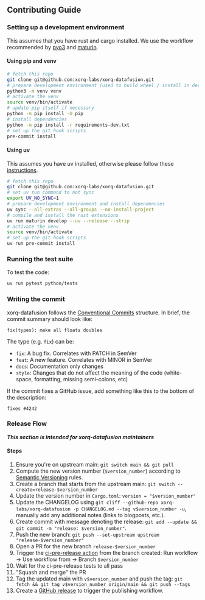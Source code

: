 ## Contributing Guide

### Setting up a development environment

This assumes that you have rust and cargo installed. We use the workflow recommended by [pyo3](https://github.com/PyO3/pyo3) and [maturin](https://github.com/PyO3/maturin).

#### Using pip and venv

```bash
# fetch this repo
git clone git@github.com:xorq-labs/xorq-datafusion.git
# prepare development environment (used to build wheel / install in development)
python3 -m venv venv
# activate the venv
source venv/bin/activate
# update pip itself if necessary
python -m pip install -U pip
# install dependencies 
python -m pip install -r requirements-dev.txt
# set up the git hook scripts
pre-commit install
```

#### Using uv

This assumes you have uv installed, otherwise please follow these [instructions](https://docs.astral.sh/uv/getting-started/installation/).

```bash
# fetch this repo
git clone git@github.com:xorq-labs/xorq-datafusion.git
# set uv run command to not sync 
export UV_NO_SYNC=1
# prepare development environment and install dependencies
uv sync --all-extras --all-groups --no-install-project
# compile and install the rust extensions
uv run maturin develop --uv --release --strip
# activate the venv
source venv/bin/activate
# set up the git hook scripts
uv run pre-commit install
```

### Running the test suite

To test the code:
```bash
uv run pytest python/tests 
```

### Writing the commit

xorq-datafusion follows the [Conventional Commits](https://www.conventionalcommits.org/) structure.
In brief, the commit summary should look like:

    fix(types): make all floats doubles

The type (e.g. `fix`) can be:

- `fix`: A bug fix. Correlates with PATCH in SemVer
- `feat`: A new feature. Correlates with MINOR in SemVer
- `docs`: Documentation only changes
- `style`: Changes that do not affect the meaning of the code (white-space, formatting, missing semi-colons, etc)

If the commit fixes a GitHub issue, add something like this to the bottom of the description:

    fixes #4242


### Release Flow
***This section is intended for xorq-datafusion maintainers***

#### Steps
1. Ensure you're on upstream main: `git switch main && git pull`
2. Compute the new version number (`$version_number`) according to [Semantic Versioning](https://semver.org/) rules.
3. Create a branch that starts from the upstream main: `git switch --create=release-$version_number`
4. Update the version number in `Cargo.toml`: `version = "$version_number"`
5. Update the CHANGELOG using `git cliff --github-repo xorq-labs/xorq-datafusion -p CHANGELOG.md --tag v$version_number -u`, manually add any additional notes (links to blogposts, etc.).
6. Create commit with message denoting the release: `git add --update && git commit -m "release: $version_number"`.
7. Push the new branch: `git push --set-upstream upstream "release-$version_number"`
8. Open a PR for the new branch `release-$version_number`
9. Trigger the [ci-pre-release action](https://github.com/xorq-labs/xorq-datafusion/actions/workflows/ci-pre-release.yml) from the branch created: Run workflow -> Use workflow from -> Branch `$version_number`
10. Wait for the ci-pre-release tests to all pass
11. "Squash and merge" the PR
12. Tag the updated main with `v$version_number` and push the tag: `git fetch && git tag v$version_number origin/main && git push --tags`
13. Create a [GitHub release](https://github.com/xorq-labs/xorq-datafusion/releases/new) to trigger the publishing workflow.

